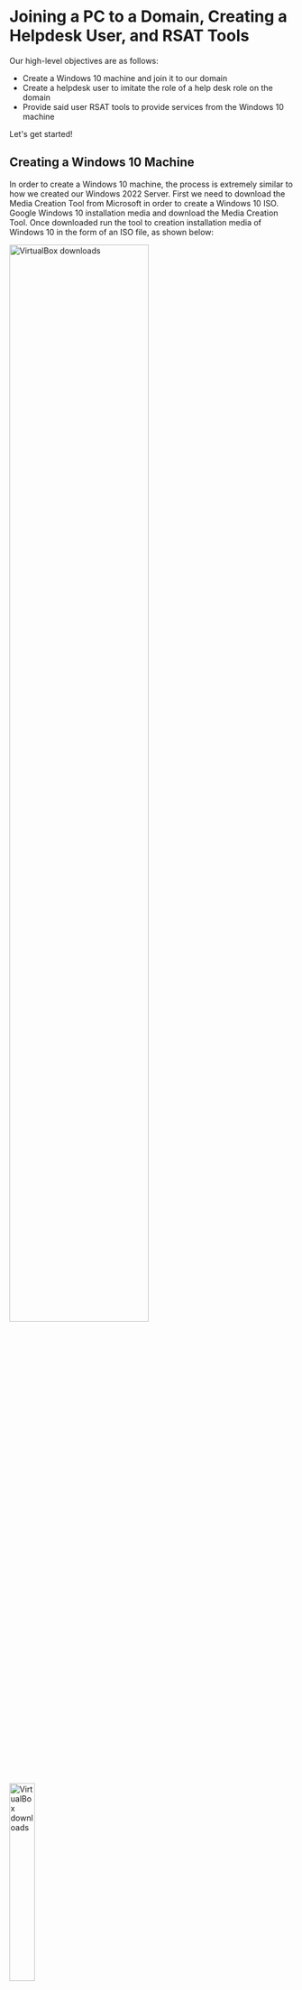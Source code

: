 # Joining a PC to a Domain, Creating a Helpdesk User, and RSAT Tools

Our high-level objectives are as follows:
- Create a Windows 10 machine and join it to our domain
- Create a helpdesk user to imitate the role of a help desk role on the domain
- Provide said user RSAT tools to provide services from the Windows 10 machine

Let's get started!

## Creating a Windows 10 Machine

In order to create a Windows 10 machine, the process is extremely similar to how we created our Windows 2022 Server. First we need to download the Media Creation Tool from Microsoft in order to create a Windows 10 ISO. Google Windows 10 installation media and download the Media Creation Tool. Once downloaded run the tool to creation installation media of Windows 10 in the form of an ISO file, as shown below:

<img src="https://imgur.com/a9MQXBM.png" height="70%" width="70%" alt="VirtualBox downloads"/>

<img src="https://imgur.com/4CGDH7t.png" height="30%" width="30%" alt="VirtualBox downloads"/>

<img src="https://i.imgur.com/FlNfGoI.png" height="70%" width="70%" alt="VirtualBox downloads"/>

<img src="https://i.imgur.com/AwtO982.png" height="70%" width="70%" alt="VirtualBox downloads"/>

<img src="https://i.imgur.com/Phd5S3f.png" height="70%" width="70%" alt="VirtualBox downloads"/>


After you have completed those steps, create a new virtual machine in VirtualBox using the Windows 10 ISO. This steps are the same as the Windows Server 2022 installation. We will be equipping the Windows 10 machine with 2 CPUs, 4 GBs of RAM, and 50 GB of hard drive space. Click Finish when you have selected all the appropriate options:

<img src="https://i.imgur.com/pevs9MD.png" height="70%" width="70%" alt="VirtualBox downloads"/>

Boot up the Virtual Machine and complete the Windows 10 Setup. Select "I don't have a product key", Windows 10 Pro in order to join the PC to the domain, and select "Custom: Install Windows only".

After fully installing Windows, the VM will restart at the end of the process. As it is restarting, go to the bottom right corner of the VirtualBox window and right-click the disc icon and select "Remove disk from virtual drive" to remove the installation ISO from the drive. This will avoid any prompts to boot from removable media.

<img src="https://i.imgur.com/UDAVdrI.png" height="70%" width="70%" alt="VirtualBox downloads"/>

<img src="https://i.imgur.com/cZsWqop.png" height="70%" width="70%" alt="VirtualBox downloads"/>

<img src="https://i.imgur.com/BbcPQ2W.png" height="70%" width="70%" alt="VirtualBox downloads"/>

<img src="https://i.imgur.com/IYVFaNK.png" height="30%" width="30%" alt="VirtualBox downloads"/>

Complete the Windows 10 desktop setup by selecting:
- Set up for personal use
- Offline Account
- Limited Experience
- Typing in "User" for the PC
- Leave the password blank and click "Next"
- Accept to Recent browsing data
- Selecting "No" for all "privacy settings for your device"
- Skipping the "Customize your experience"
- And finally "Not Now" for Cortana

<img src="https://i.imgur.com/8ugy1cm.png" height="70%" width="70%" alt="VirtualBox downloads"/>

<img src="https://i.imgur.com/YepzMOb.png" height="70%" width="70%" alt="VirtualBox downloads"/>

<img src="https://i.imgur.com/cWwHNOi.png" height="70%" width="70%" alt="VirtualBox downloads"/>

<img src="https://i.imgur.com/CROKPoS.png" height="70%" width="70%" alt="VirtualBox downloads"/>

<img src="https://i.imgur.com/N0n84Wu.png" height="70%" width="70%" alt="VirtualBox downloads"/>

<img src="https://i.imgur.com/z7wNtv1.png" height="70%" width="70%" alt="VirtualBox downloads"/>

<img src="https://i.imgur.com/uMlufsZ.png" height="70%" width="70%" alt="VirtualBox downloads"/>

<img src="https://i.imgur.com/pVgnOzZ.png" height="70%" width="70%" alt="VirtualBox downloads"/>

<img src="https://i.imgur.com/WNDDmQI.png" height="70%" width="70%" alt="VirtualBox downloads"/>

Once you are logged in, open up File Explorer and right click on "This PC" then select "Manage". We will be enabling the local Administrator account since we are currently logged into the Windows 10 VM as a regular user. We want to get rid of this basic User account as we want this VM to be used by our Help desk role. 

Go to Local Users and Groups and then Users. Right-click Administrator and then Properties. Uncheck the "Account is Disabled" option then click Apply and OK. Right-Click the Administrator account once more and set a password for the Administrator. 

<img src="https://i.imgur.com/AQtyNz1.png" height="70%" width="70%" alt="VirtualBox downloads"/>

<img src="https://i.imgur.com/0yTUDRw.png" height="70%" width="70%" alt="VirtualBox downloads"/>

<img src="https://i.imgur.com/m9LaBSi.png" height="70%" width="70%" alt="VirtualBox downloads"/>

<img src="https://i.imgur.com/ZfACVM6.png" height="70%" width="70%" alt="VirtualBox downloads"/>

Once the password is set, sign out of the User account and login using our new Administrator account. Once logged in, head back to Computer management and delete the "User" account as we no longer need it.

<img src="https://i.imgur.com/xvKDglx.png" height="70%" width="70%" alt="VirtualBox downloads"/>

<img src="https://i.imgur.com/zD749Uk.png" height="70%" width="70%" alt="VirtualBox downloads"/>

<img src="https://i.imgur.com/Vx8GQxP.png" height="70%" width="70%" alt="VirtualBox downloads"/>


